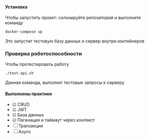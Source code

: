 
#### Установка
Чтобы запустить проект: склонируйте репозиторий и выполните команду


```bash
docker-compose up
```
Это запустит тестовую базу данных и сервер внутри контейнеров

### Проверка роботоспособности

Чтобы протестировать работу
```bash
./test-api.sh
```
Данная команда, выполнит тестовые запросы к серверу

#### Выполнены практики

- ☑ CRUD
- ☑ JWT
- ☑ База данных
- ☑ Пагинация и таймаут через контекст
- ☐ Транзакции
- ☐ Async

